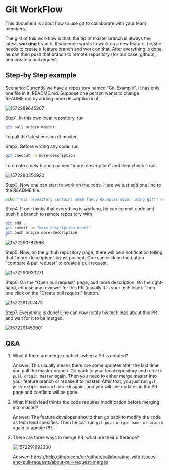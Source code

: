 # Git WorkFlow

This document is about how to use git to collaborate with your team members.



The gist of this workflow is that: the tip of master branch is always the latest, **working** branch. If someone wants to work on a new feature, he/she needs to create a feature branch and work on that. After everything is done, he can then push that branch to remote repository (for our case, github), and create a pull request.



## Step-by Step example

Scenario: Currently we have a repository named "Git-Example". It has only one file in it: README.md. Suppose one person wants to change README.md by adding more description in it.

![1572289645267](/tmp/1572289645267.png)

Step1. In this own local repository,  run

```bash
git pull origin master
```

To pull the latest version of master.



Step2. Before writing any code, run

```bash
git checout -b more-description
```

To create a new branch named "more-description" and then check it out.

![1572290356920](/tmp/1572290356920.png)



Step3. Now one can start to work on the code. Here we just add one line to the README file.

```bash
echo "This repository contains some fancy examples about using git!" >> README.md
```



Step4. If one thinks that everything is working, he can commit code and  push his branch to remote repository with

```bash
git add .
git commit -m "more description done!"
git push origin more-description
```

![1572290782566](/tmp/1572290782566.png)



Step5. Now, on the github repository page, there will be a notification telling that "more-description" is just pushed. One can click on the button "compare & pull request" to create a pull request.

![1572290933271](/tmp/1572290933271.png)



Step6. On the "Open pull request" page, add more description.  On the right-hand, choose any reviewer for this PR (usually it is your tech lead). Then one click on the "Create pull request" button.

![1572291207473](/tmp/1572291207473.png)



Step7. Everything is done! One can now notify his tech lead about this PR and wait for it to be merged.

![1572291453901](/tmp/1572291453901.png)



## Q&A

1. What if there are merge conflicts when a PR is created?

   Answer: This usually means there are some updates after the last time you pull the master branch. Go back to your local repository and run ```git pull origin master``` again. Then you need to either merge master into your feature branch or rebase it to master. After that, you just run `git push origin name-of-branch` again, and you will see updates in the PR page and conflicts will be gone.



2. What if tech lead thinks the code requires modification before merging into master?

   Answer: The feature developer should then go back to modify the code as tech lead specifies. Then he can run `git push origin name-of-branch` again to update PR.



3. There are three ways to merge PR, what are their difference?

   ![1572291992300](/tmp/1572291992300.png)

   Answer: <https://help.github.com/en/github/collaborating-with-issues-and-pull-requests/about-pull-request-merges>


